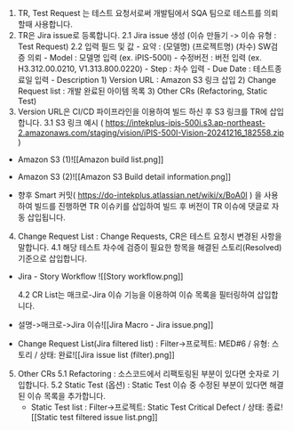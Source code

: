 
1. TR, Test Request 는 테스트 요청서로써 개발팀에서 SQA 팀으로 테스트를 의뢰할때 사용합니다.
2. TR은 Jira issue로 등록합니다.
	2.1 Jira issue 생성 (이슈 만들기 -> 이슈 유형 : Test Request)
	2.2 입력 필드 및 값
		- 요약 : (모델명) (프로젝트명) (차수) SW검증 의뢰
		- Model : 모델명 입력 (ex. iPIS-500I)
		- 수정버전 : 버전 입력 (ex. H3.312.00.0210, V1.313.800.0220)
		- Step : 차수 입력
		- Due Date : 테스트종료일 입력
		- Description
			1) Version URL : Amazon S3 링크 삽입 
			2) Change Request list : 개발 완료된 아이템 목록 
			3) Other CRs (Refactoring, Static Test) 
3. Version URL은 CI/CD 파이프라인을 이용하여 빌드 하신 후 S3 링크를 TR에 삽입합니다. 
	3.1 S3 링크 예시 ( https://intekplus-ipis-500i.s3.ap-northeast-2.amazonaws.com/staging/vision/iPIS-500I-Vision-20241216_182558.zip )

- Amazon S3 (1)![[Amazon build list.png]]

- Amazon S3 (2)![[Amazon S3 Build detail information.png]]

- 향후 Smart 커밋( https://do-intekplus.atlassian.net/wiki/x/BoA0I ) 을 사용하여 빌드를 진행하면 TR 이슈키를 삽입하여 빌드 후 버전이 TR 이슈에 댓글로 자동 삽입됩니다.

4. Change Request List : Change Requests, CR은 테스트 요청시 변경된 사항을 말합니다.
	4.1 해당 테스트 차수에 검증이 필요한 항목을 해결된 스토리(Resolved) 기준으로 삽입합니다. 

- Jira - Story Workflow
  ![[Story workflow.png]]

	4.2 CR List는 매크로-Jira 이슈 기능을 이용하여 이슈 목록을 필터링하여 삽입합니다.
- 설명->매크로->Jira 이슈![[Jira Macro - Jira issue.png]]

- Change Request List(Jira filtered list) : Filter->프로젝트: MED#6 / 유형: 스토리 / 상태: 완료![[Jira issue list (filter).png]]

5. Other CRs
	5.1 Refactoring : 소스코드에서 리팩토링된 부분이 있다면 숫자로 기입합니다.
	5.2 Static Test (옵션) : Static Test 이슈 중 수정된 부분이 있다면 해결된 이슈 목록을 추가합니다.
	- Static Test list : Filter->프로젝트: Static Test  Critical Defect / 상태: 종료![[Static test filtered issue list.png]]



